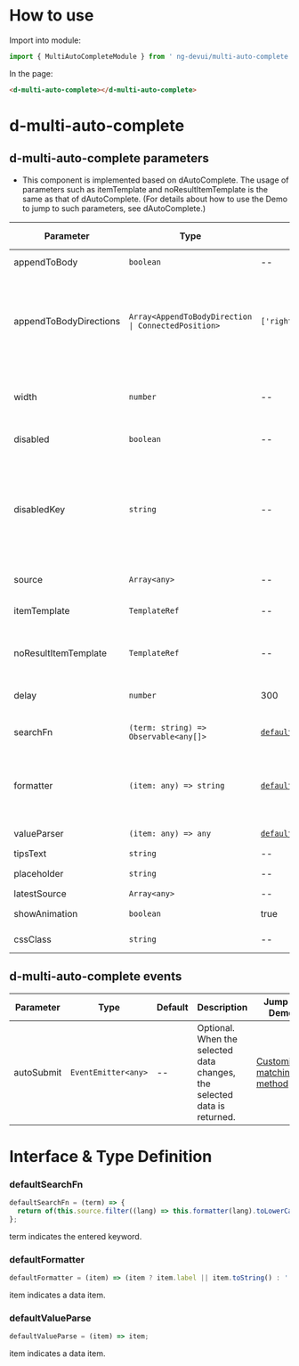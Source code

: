 # How to use

Import into module:

```ts
import { MultiAutoCompleteModule } from ' ng-devui/multi-auto-complete';
```

In the page:

```html
<d-multi-auto-complete></d-multi-auto-complete>
```

# d-multi-auto-complete

## d-multi-auto-complete parameters

- This component is implemented based on dAutoComplete. The usage of parameters such as itemTemplate and noResultItemTemplate is the same as that of dAutoComplete. (For details about how to use the Demo to jump to such parameters, see dAutoComplete.)

| Parameter              | Type                                                | Default                                       | Description                                                                                                                                                                                                                               | Jump to Demo                                           | Global Config |
| ---------------------- | --------------------------------------------------- | --------------------------------------------- | ----------------------------------------------------------------------------------------------------------------------------------------------------------------------------------------------------------------------------------------- | ------------------------------------------------------ | ------------- |
| appendToBody           | `boolean`                                           | --                                            | Optional. AppendToBody                                                                                                                                                                                                                    | [Basic usage](demo#basic-usage)                        |
| appendToBodyDirections | `Array<AppendToBodyDirection \| ConnectedPosition>` | `['rightDown','leftDown','rightUp','leftUp']` | Optional. The first position in the array is preferred for the direction array, for details about AppendToBodyDirection and ConnectedPosition, see dropdown                                                                               | [Basic usage](demo#basic-usage)                        |
| width                  | `number`                                            | --                                            | Optional. Controls the width of the drop-down list box. This parameter is used with appendToBody (`px`)                                                                                                                                   |                                                        |
| disabled               | `boolean`                                           | --                                            | Optional. Indicating whether to disable it                                                                                                                                                                                                | [Disabled](demo#auto-complete-disabled)                |
| disabledKey            | `string`                                            | --                                            | Optional. Disable a single option. If the input resource source option type is an object, for example, disabled, and the disabled attribute of the object is true, for example, {label: xxx, disabled: true}, this option will be disabled | [Disabled](demo#auto-disable)                          |
| source                 | `Array<any>`                                        | --                                            | Optional. Data list                                                                                                                                                                                                                       | [Basic usage](demo#basic-usage)                        |
| itemTemplate           | `TemplateRef`                                       | --                                            | Optional. The drop-down list box contains a template.                                                                                                                                                                                     | [Customized template display](demo#auto-custom)        |
| noResultItemTemplate   | `TemplateRef`                                       | --                                            | Optional. Template for displaying the result when the result does not exist                                                                                                                                                               | [Customized template display](demo#auto-custom)        |
| delay                  | `number`                                            | 300                                           | Optional. The query starts after the specified delay milliseconds (`ms`)                                                                                                                                                                  | [Customized template display](demo#auto-custom)        |
| searchFn               | `(term: string) => Observable<any[]>`               | [`defaultSearchFn`](#defaultsearchfn)         | Optional. Customized search filtering                                                                                                                                                                                                     | [Customized matching method](demo#auto-complete-array) |
| formatter              | `(item: any) => string`                             | [`defaultFormatter`](#defaultformatter)       | : Optional. Customize the display content of item data. By default, item.label or item.toString() is displayed.                                                                                                                           | [Disabled](demo#auto-disable)                          |
| valueParser            | `(item: any) => any`                                | [`defaultValueParse`](#defaultvalueparse)     | Optional. Converts the selected data                                                                                                                                                                                                      | [Enable lazy loading](demo#auto-lazy-load)             |
| tipsText               | `string`                                            | --                                            | Optional. Prompt text                                                                                                                                                                                                                     | [Disabled](demo#auto-disable)                          |
| placeholder            | `string`                                            | --                                            | Optional. Placeholder                                                                                                                                                                                                                     | [Basic usage](demo#basic-usage)                        |
| latestSource           | `Array<any>`                                        | --                                            | Optional. Latest input                                                                                                                                                                                                                    | [Last input](demo#auto-latest)                         |
| showAnimation          | `boolean`                                           | true                                          | optional. Whether to enable animation.                                                                                                                                                                                                    |                                                        | ✔             |
| cssClass               | `string`                                            | --                                            | Optional. ClassName of the input.                                                                                                                                                                                                         |

## d-multi-auto-complete events

| Parameter  | Type                | Default | Description                                                              | Jump to Demo                                           |
| ---------- | ------------------- | ------- | ------------------------------------------------------------------------ | ------------------------------------------------------ |
| autoSubmit | `EventEmitter<any>` | --      | Optional. When the selected data changes, the selected data is returned. | [Customized matching method](demo#auto-complete-array) |

# Interface & Type Definition

### defaultSearchFn

```ts
defaultSearchFn = (term) => {
  return of(this.source.filter((lang) => this.formatter(lang).toLowerCase().indexOf(term.toLowerCase()) !== -1));
};
```

term indicates the entered keyword.

### defaultFormatter

```ts
defaultFormatter = (item) => (item ? item.label || item.toString() : '');
```

item indicates a data item.

### defaultValueParse

```ts
defaultValueParse = (item) => item;
```

item indicates a data item.

